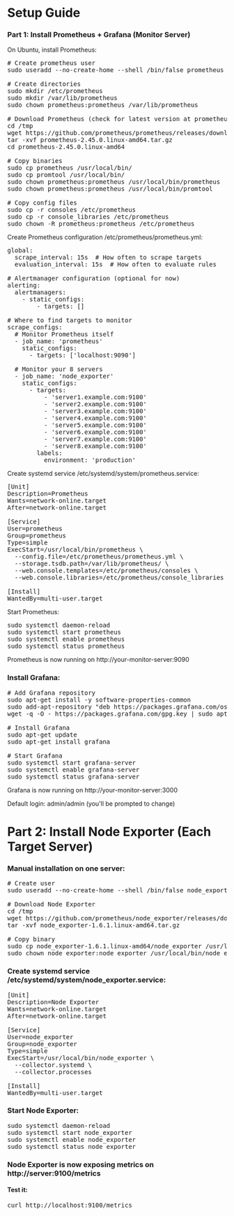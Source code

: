 # Setup Guide
### Part 1: Install Prometheus + Grafana (Monitor Server)
On Ubuntu, install Prometheus:

<pre>
# Create prometheus user
sudo useradd --no-create-home --shell /bin/false prometheus

# Create directories
sudo mkdir /etc/prometheus
sudo mkdir /var/lib/prometheus
sudo chown prometheus:prometheus /var/lib/prometheus

# Download Prometheus (check for latest version at prometheus.io)
cd /tmp
wget https://github.com/prometheus/prometheus/releases/download/v2.45.0/prometheus-2.45.0.linux-amd64.tar.gz
tar -xvf prometheus-2.45.0.linux-amd64.tar.gz
cd prometheus-2.45.0.linux-amd64

# Copy binaries
sudo cp prometheus /usr/local/bin/
sudo cp promtool /usr/local/bin/
sudo chown prometheus:prometheus /usr/local/bin/prometheus
sudo chown prometheus:prometheus /usr/local/bin/promtool

# Copy config files
sudo cp -r consoles /etc/prometheus
sudo cp -r console_libraries /etc/prometheus
sudo chown -R prometheus:prometheus /etc/prometheus
</pre>

Create Prometheus configuration /etc/prometheus/prometheus.yml:

<pre>
global:
  scrape_interval: 15s  # How often to scrape targets
  evaluation_interval: 15s  # How often to evaluate rules

# Alertmanager configuration (optional for now)
alerting:
  alertmanagers:
    - static_configs:
        - targets: []

# Where to find targets to monitor
scrape_configs:
  # Monitor Prometheus itself
  - job_name: 'prometheus'
    static_configs:
      - targets: ['localhost:9090']

  # Monitor your 8 servers
  - job_name: 'node_exporter'
    static_configs:
      - targets:
          - 'server1.example.com:9100'
          - 'server2.example.com:9100'
          - 'server3.example.com:9100'
          - 'server4.example.com:9100'
          - 'server5.example.com:9100'
          - 'server6.example.com:9100'
          - 'server7.example.com:9100'
          - 'server8.example.com:9100'
        labels:
          environment: 'production'
</pre>

Create systemd service /etc/systemd/system/prometheus.service:

<pre>
[Unit]
Description=Prometheus
Wants=network-online.target
After=network-online.target

[Service]
User=prometheus
Group=prometheus
Type=simple
ExecStart=/usr/local/bin/prometheus \
  --config.file=/etc/prometheus/prometheus.yml \
  --storage.tsdb.path=/var/lib/prometheus/ \
  --web.console.templates=/etc/prometheus/consoles \
  --web.console.libraries=/etc/prometheus/console_libraries

[Install]
WantedBy=multi-user.target
</pre>

Start Prometheus:

<pre>
sudo systemctl daemon-reload
sudo systemctl start prometheus
sudo systemctl enable prometheus
sudo systemctl status prometheus
</pre>

Prometheus is now running on http://your-monitor-server:9090


### Install Grafana:

<pre>
# Add Grafana repository
sudo apt-get install -y software-properties-common
sudo add-apt-repository "deb https://packages.grafana.com/oss/deb stable main"
wget -q -O - https://packages.grafana.com/gpg.key | sudo apt-key add -

# Install Grafana
sudo apt-get update
sudo apt-get install grafana

# Start Grafana
sudo systemctl start grafana-server
sudo systemctl enable grafana-server
sudo systemctl status grafana-server
</pre>

Grafana is now running on http://your-monitor-server:3000

Default login: admin/admin (you'll be prompted to change)

# Part 2: Install Node Exporter (Each Target Server)
### Manual installation on one server:

<pre>
# Create user
sudo useradd --no-create-home --shell /bin/false node_exporter

# Download Node Exporter
cd /tmp
wget https://github.com/prometheus/node_exporter/releases/download/v1.6.1/node_exporter-1.6.1.linux-amd64.tar.gz
tar -xvf node_exporter-1.6.1.linux-amd64.tar.gz

# Copy binary
sudo cp node_exporter-1.6.1.linux-amd64/node_exporter /usr/local/bin/
sudo chown node_exporter:node_exporter /usr/local/bin/node_exporter
</pre>

### Create systemd service /etc/systemd/system/node_exporter.service:

<pre>
[Unit]
Description=Node Exporter
Wants=network-online.target
After=network-online.target

[Service]
User=node_exporter
Group=node_exporter
Type=simple
ExecStart=/usr/local/bin/node_exporter \
  --collector.systemd \
  --collector.processes

[Install]
WantedBy=multi-user.target
</pre>

### Start Node Exporter:

<pre>
sudo systemctl daemon-reload
sudo systemctl start node_exporter
sudo systemctl enable node_exporter
sudo systemctl status node_exporter
</pre>

### Node Exporter is now exposing metrics on http://server:9100/metrics

#### Test it:

<pre>
curl http://localhost:9100/metrics
</pre>